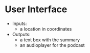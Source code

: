 # User Interface

- Inputs:
    - a location in coordinates
- Outputs:
    - a text box with the summary
    - an audioplayer for the podcast